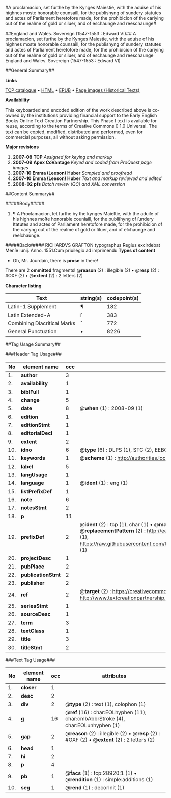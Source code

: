 #A proclamacion, set furthe by the Kynges Maiestie, with the aduise of his highnes moste honorable counsaill, for the publishyng of sundery statutes and actes of Parliament heretofore made, for the prohibicion of the cariying out of the realme of gold or siluer, and of eschaunge and reeschaunge#

##England and Wales. Sovereign (1547-1553 : Edward VI)##
A proclamacion, set furthe by the Kynges Maiestie, with the aduise of his highnes moste honorable counsaill, for the publishyng of sundery statutes and actes of Parliament heretofore made, for the prohibicion of the cariying out of the realme of gold or siluer, and of eschaunge and reeschaunge
England and Wales. Sovereign (1547-1553 : Edward VI)

##General Summary##

**Links**

[TCP catalogue](http://www.ota.ox.ac.uk/tcp/)  • 
[HTML](http://tei.it.ox.ac.uk/tcp/Texts-HTML/free/A21/A21530.html)  • 
[EPUB](http://tei.it.ox.ac.uk/tcp/Texts-EPUB/free/A21/A21530.epub) • 
[Page images (Historical Texts)](https://data.historicaltexts.jisc.ac.uk/view?pubId=eebo-33151094e&pageId=eebo-33151094e-28920-1)

**Availability**

This keyboarded and encoded edition of the
	       work described above is co-owned by the institutions
	       providing financial support to the Early English Books
	       Online Text Creation Partnership. This Phase I text is
	       available for reuse, according to the terms of Creative
	       Commons 0 1.0 Universal. The text can be copied,
	       modified, distributed and performed, even for
	       commercial purposes, all without asking permission.

**Major revisions**

1. __2007-08__ __TCP__ *Assigned for keying and markup*
1. __2007-09__ __Apex CoVantage__ *Keyed and coded from ProQuest page images*
1. __2007-10__ __Emma (Leeson) Huber__ *Sampled and proofread*
1. __2007-10__ __Emma (Leeson) Huber__ *Text and markup reviewed and edited*
1. __2008-02__ __pfs__ *Batch review (QC) and XML conversion*

##Content Summary##

#####Body#####

1. ¶ A Proclamacion, ſet furthe by the kynges Maieſtie, with the aduiſe of his highnes moſte honorable counſaill, for the publiſhyng of ſundery ſtatutes and actes of Parliament heretofore made, for the prohibicion of the cariyng out of the realme of gold or ſiluer, and of eſchaunge and reeſchaunge.

#####Back#####
RICHARDVS GRAFTON typographus Regius excirdebat Menſe lunij. Anno. 1551.Cum priuilegio ad imprimendu
**Types of content**

  * Oh, Mr. Jourdain, there is **prose** in there!

There are 2 **ommitted** fragments! 
 @__reason__ (2) : illegible (2)  •  @__resp__ (2) : #OXF (2)  •  @__extent__ (2) : 2 letters (2)

**Character listing**


|Text|string(s)|codepoint(s)|
|---|---|---|
|Latin-1 Supplement|¶|182|
|Latin Extended-A|ſ|383|
|Combining             Diacritical Marks|̄|772|
|General Punctuation|•|8226|

##Tag Usage Summary##

###Header Tag Usage###

|No|element name|occ|attributes|
|---|---|---|---|
|1.|__author__|3||
|2.|__availability__|1||
|3.|__biblFull__|1||
|4.|__change__|5||
|5.|__date__|8| @__when__ (1) : 2008-09 (1)|
|6.|__edition__|1||
|7.|__editionStmt__|1||
|8.|__editorialDecl__|1||
|9.|__extent__|2||
|10.|__idno__|6| @__type__ (6) : DLPS (1), STC (2), EEBO-CITATION (1), OCLC (1), VID (1)|
|11.|__keywords__|1| @__scheme__ (1) : http://authorities.loc.gov/ (1)|
|12.|__label__|5||
|13.|__langUsage__|1||
|14.|__language__|1| @__ident__ (1) : eng (1)|
|15.|__listPrefixDef__|1||
|16.|__note__|6||
|17.|__notesStmt__|2||
|18.|__p__|11||
|19.|__prefixDef__|2| @__ident__ (2) : tcp (1), char (1)  •  @__matchPattern__ (2) : ([0-9\-]+):([0-9IVX]+) (1), (.+) (1)  •  @__replacementPattern__ (2) : http://eebo.chadwyck.com/downloadtiff?vid=$1&page=$2 (1), https://raw.githubusercontent.com/textcreationpartnership/Texts/master/tcpchars.xml#$1 (1)|
|20.|__projectDesc__|1||
|21.|__pubPlace__|2||
|22.|__publicationStmt__|2||
|23.|__publisher__|2||
|24.|__ref__|2| @__target__ (2) : https://creativecommons.org/publicdomain/zero/1.0/ (1), http://www.textcreationpartnership.org/docs/. (1)|
|25.|__seriesStmt__|1||
|26.|__sourceDesc__|1||
|27.|__term__|3||
|28.|__textClass__|1||
|29.|__title__|3||
|30.|__titleStmt__|2||


###Text Tag Usage###

|No|element name|occ|attributes|
|---|---|---|---|
|1.|__closer__|1||
|2.|__desc__|2||
|3.|__div__|2| @__type__ (2) : text (1), colophon (1)|
|4.|__g__|16| @__ref__ (16) : char:EOLhyphen (11), char:cmbAbbrStroke (4), char:EOLunhyphen (1)|
|5.|__gap__|2| @__reason__ (2) : illegible (2)  •  @__resp__ (2) : #OXF (2)  •  @__extent__ (2) : 2 letters (2)|
|6.|__head__|1||
|7.|__hi__|2||
|8.|__p__|4||
|9.|__pb__|1| @__facs__ (1) : tcp:28920:1 (1)  •  @__rendition__ (1) : simple:additions (1)|
|10.|__seg__|1| @__rend__ (1) : decorInit (1)|

